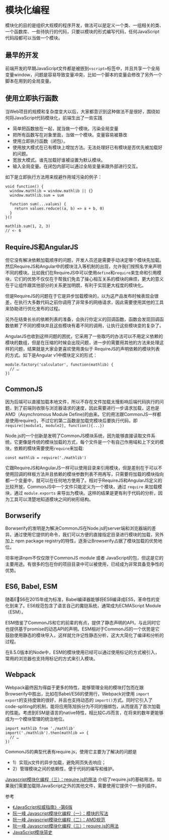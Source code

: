 # 模块化编程


模块化的目的是组织大规模的程序开发，做法可以是定义一个类、一组相关的类、一个函数库、一些待执行的代码，只要以模块的形式编写代码，任何JavaScript代码段都可以当做一个模块。


## 最早的开发

前端开发的早期JavaScript文件都是被嵌到`<script>`标签中，并且共享一个全局变量window，问题是容易导致变量冲突，比如一个脚本的变量会修改了另外一个脚本在用到的全局变量。

## 使用立即执行函数

当Web项目的规模和复杂度变大以后，大家都意识到这种做法不是很好，围绕如何将JavaScript代码模块化，前端生出了一些实践
- 简单把函数放在一起，就当做一个模块。污染全局变量
- 把所有函数写在对象里面，当做一个模块。变量容易被篡改
- 使用立即执行函数（闭包）。
- 使用放大模式在已有模块上增加方法。无法处理好已有模块是否优先被加载好的问题。
- 宽放大模式。谁先加载好谁被设置为默认模块。
- 输入全局变量。在闭包内部可以通过全局变量来跟外部进行交互。


如下是立即执行方法用来规避作用域污染的例子：

```
void function() {
  window.mathlib = window.mathlib || {}
  window.mathlib.sum = sum

  function sum(...values) {
    return values.reduce((a, b) => a + b, 0)
  }
}()

mathlib.sum(1, 2, 3)
// <- 6
```





## RequireJS和AngularJS

但它没有解决依赖加载顺序的问题，开发人员还是需要手动决定哪个模块先加载。然后RequireJS和Angular中的模块注入等机制的出现，允许我们按照名字来声明不同的模块。比如我们在RequireJS中可以使用`define`和`require`来生命和引用模块，它们的优势不仅仅在于帮我们免去了操心相互关系的模块的麻烦，更大的意义在于让组件跟其他部分的关系更加明朗，有利于实现更大程度的模块化。

但是RequireJS的问题在于它是异步加载模块的，以为这产品发布时候表现会很差，在执行大多数代码之前你调用了非常多的网络请求，因此需要使用其他的工具来协助进行优化发布的过程。

另外在结束长长的依赖列表的准备，会执行你定义的回调函数，函数会发现回调函数依赖了不同的模块并且这些模块有着不同的调用，让执行这些模块变的复杂了。

AngularJS也收到这样问题的困扰，它采用了一些取巧的办法可以不用定义依赖的模块的数组，但是在压缩的时候会出现问题，进一步的需要用其他的方法来处理这样的问题，结果就是大家会更喜欢使用类似于 RequireJS的声明依赖的模块列表的方式。如下是Angular v1中模块定义的形式：

```
module.factory('calculator', function(mathlib) {
  // …
})
```

## CommonJS



因为后端可以直接加载本地文件，所以不存在文件加载太慢影响后端代码执行的问题，到了前端则收限与浏览器请求的速度，因此需要进行一步请求加载，这也是AMD（Asynchromous Module Define)的由来。它的用法跟CommonJS一样都是使用require()，不过它的第二函数是加载完模块后要执行代码，即 `require([module1, module2], function(){...})`


Node.js的一个创新是发明了CommonJS模块系统，因为能够直接读取文件系统，它更像是传统的模块加载的方式，每个文件是一个有自己作用域和上下文的模块，依赖的模块需要使用`require`来加载:

```
const mathlib = require('./mathlib')
```

它跟RequireJS和AngularJS一样可以使用目录来引用模块，但是差别在于可以不使用回调的样板方法并且依赖的模块参数列表不用再写，只需要将加载的模块指向都一个变量中，就可以在任何地方使用了。相对于RequireJS和AngularJS定义的比较开放，CommonJS中一个文件只能定义为一个模块，通过 `require` 来加载模块，通过 `module.exports` 来导出为模块。这样的结果是更有利于代码的分析，因为工具可以清楚地知道模块之间的树形结构。


## Borwserify

Borwserify的发明是为解决CommonJS在Node.js的server端和浏览器端的差异。通过使用它提供的命令，我们可以方便的直接指定目录进行模块的加载，另外加上 npm package registry的特性，逐渐让Browserify占据了模块加载的优势地位。

坦率地讲npm不仅仅限于CommonJS module 或者 JavaScript的包，但这是它的主要用途。有很多的包在你的项目目录中可以被使用，已经成为非常具备竞争性的优势。


## ES6, Babel, ESM

随着ES6在2015年成为标准，Babel编译器能够将ES6编译成ES5，革命性的变化到来了。ES6规范包含了语言自己的魔铠系统，通常成为ECMAScript Module（ESM）。

ESM借鉴了CommonJS和它的前辈的有点，提供了静态声明的API，与此同时它也提供基于promise的动态API的声明。ESM相对于CommonJS的一个优势是它鼓励使用静态的模块导入，这样就允许记性静态分析，这大大简化了编译和分析的过程。

在8.5.0版本的Node中，ESM的模块使用已经可以通过使用标记的方式被引入，常用的浏览器也支持用标记的方式来引入模块。


## Webpack

Webpack最终因为得益于更多的特性，能够管理全局的模块打包而在跟Browserify中胜出，比如在Babel/ES6的使用行，Webpack对使用 `import` `export`的支持度做的很好，并且也支持动态的 `import()`方式。同时它引入了code-spliting的机制，能将应用陈旭拆分为不同的捆绑包，从而提高了首次加载的性能。考虑到ESM是语言的native特性，相比较CJS而言，在将来的数年更能够成为一个模块管理的统治地位。


```
import mathlib from './mathlib'
import('./mathlib').then(mathlib => {
  // …
})
```




CommonJS的典型代表有require.js，使用它主要为了解决的问题是

- 1）实现js文件的异步加载，避免网页失去响应；
- 2）管理模块之间的依赖性，便于代码的编写和维护。


[Javascript模块化编程（三）：require.js的用法](www.ruanyifeng.com/blog/2012/11/require_js.html) 介绍了require.js的基础用法，如果我们需要加载除JavaScript之外的其他文件，需要使用它提供个一些列插件。



参考

- [《JavaScript权威指南》-第6版](https://book.douban.com/subject/10549733/) 
- [阮一峰 Javascript模块化编程（一）：模块的写法](http://www.ruanyifeng.com/blog/2012/10/javascript_module.html)
- [阮一峰 Javascript模块化编程（二）：AMD规范](www.ruanyifeng.com/blog/2012/10/asynchronous_module_definition.html)
- [阮一峰 Javascript模块化编程（三）：require.js的用法](www.ruanyifeng.com/blog/2012/11/require_js.html)
- [JavaScript模块简史](https://ponyfoo.com/articles/brief-history-of-modularity)